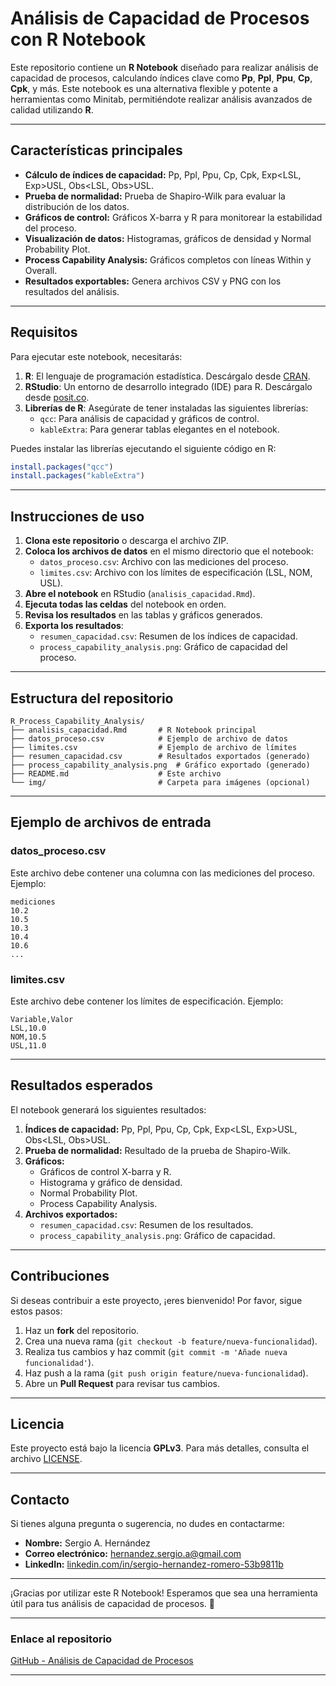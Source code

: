 # **Análisis de Capacidad de Procesos con R Notebook**

Este repositorio contiene un **R Notebook** diseñado para realizar análisis de capacidad de procesos, calculando índices clave como **Pp**, **Ppl**, **Ppu**, **Cp**, **Cpk**, y más. Este notebook es una alternativa flexible y potente a herramientas como Minitab, permitiéndote realizar análisis avanzados de calidad utilizando **R**.

---

## **Características principales**
- **Cálculo de índices de capacidad:** Pp, Ppl, Ppu, Cp, Cpk, Exp<LSL, Exp>USL, Obs<LSL, Obs>USL.
- **Prueba de normalidad:** Prueba de Shapiro-Wilk para evaluar la distribución de los datos.
- **Gráficos de control:** Gráficos X-barra y R para monitorear la estabilidad del proceso.
- **Visualización de datos:** Histogramas, gráficos de densidad y Normal Probability Plot.
- **Process Capability Analysis:** Gráficos completos con líneas Within y Overall.
- **Resultados exportables:** Genera archivos CSV y PNG con los resultados del análisis.

---

## **Requisitos**
Para ejecutar este notebook, necesitarás:
1. **R**: El lenguaje de programación estadística. Descárgalo desde [CRAN](https://cran.r-project.org/).
2. **RStudio**: Un entorno de desarrollo integrado (IDE) para R. Descárgalo desde [posit.co](https://posit.co/download/rstudio-desktop/).
3. **Librerías de R**: Asegúrate de tener instaladas las siguientes librerías:
   - `qcc`: Para análisis de capacidad y gráficos de control.
   - `kableExtra`: Para generar tablas elegantes en el notebook.

Puedes instalar las librerías ejecutando el siguiente código en R:
```r
install.packages("qcc")
install.packages("kableExtra")
```

---

## **Instrucciones de uso**
1. **Clona este repositorio** o descarga el archivo ZIP.
2. **Coloca los archivos de datos** en el mismo directorio que el notebook:
   - `datos_proceso.csv`: Archivo con las mediciones del proceso.
   - `limites.csv`: Archivo con los límites de especificación (LSL, NOM, USL).
3. **Abre el notebook** en RStudio (`analisis_capacidad.Rmd`).
4. **Ejecuta todas las celdas** del notebook en orden.
5. **Revisa los resultados** en las tablas y gráficos generados.
6. **Exporta los resultados**:
   - `resumen_capacidad.csv`: Resumen de los índices de capacidad.
   - `process_capability_analysis.png`: Gráfico de capacidad del proceso.

---

## **Estructura del repositorio**
```
R_Process_Capability_Analysis/
├── analisis_capacidad.Rmd       # R Notebook principal
├── datos_proceso.csv            # Ejemplo de archivo de datos
├── limites.csv                  # Ejemplo de archivo de límites
├── resumen_capacidad.csv        # Resultados exportados (generado)
├── process_capability_analysis.png  # Gráfico exportado (generado)
├── README.md                    # Este archivo
└── img/                         # Carpeta para imágenes (opcional)
```

---

## **Ejemplo de archivos de entrada**

### **datos_proceso.csv**
Este archivo debe contener una columna con las mediciones del proceso. Ejemplo:
```csv
mediciones
10.2
10.5
10.3
10.4
10.6
...
```

### **limites.csv**
Este archivo debe contener los límites de especificación. Ejemplo:
```csv
Variable,Valor
LSL,10.0
NOM,10.5
USL,11.0
```

---

## **Resultados esperados**
El notebook generará los siguientes resultados:
1. **Índices de capacidad:** Pp, Ppl, Ppu, Cp, Cpk, Exp<LSL, Exp>USL, Obs<LSL, Obs>USL.
2. **Prueba de normalidad:** Resultado de la prueba de Shapiro-Wilk.
3. **Gráficos:**
   - Gráficos de control X-barra y R.
   - Histograma y gráfico de densidad.
   - Normal Probability Plot.
   - Process Capability Analysis.
4. **Archivos exportados:**
   - `resumen_capacidad.csv`: Resumen de los resultados.
   - `process_capability_analysis.png`: Gráfico de capacidad.

---

## **Contribuciones**
Si deseas contribuir a este proyecto, ¡eres bienvenido! Por favor, sigue estos pasos:
1. Haz un **fork** del repositorio.
2. Crea una nueva rama (`git checkout -b feature/nueva-funcionalidad`).
3. Realiza tus cambios y haz commit (`git commit -m 'Añade nueva funcionalidad'`).
4. Haz push a la rama (`git push origin feature/nueva-funcionalidad`).
5. Abre un **Pull Request** para revisar tus cambios.

---

## **Licencia**
Este proyecto está bajo la licencia **GPLv3**. Para más detalles, consulta el archivo [LICENSE](LICENSE).

---

## **Contacto**
Si tienes alguna pregunta o sugerencia, no dudes en contactarme:
- **Nombre:** Sergio A. Hernández
- **Correo electrónico:** hernandez.sergio.a@gmail.com
- **LinkedIn:** [linkedin.com/in/sergio-hernandez-romero-53b9811b](https://www.linkedin.com/in/sergio-hernandez-romero-53b9811b)

---

¡Gracias por utilizar este R Notebook! Esperamos que sea una herramienta útil para tus análisis de capacidad de procesos. 🚀

---

### **Enlace al repositorio**
[GitHub - Análisis de Capacidad de Procesos](https://github.com/sergio-a-hernandez/R_Process_Capability_Analysis)

---
